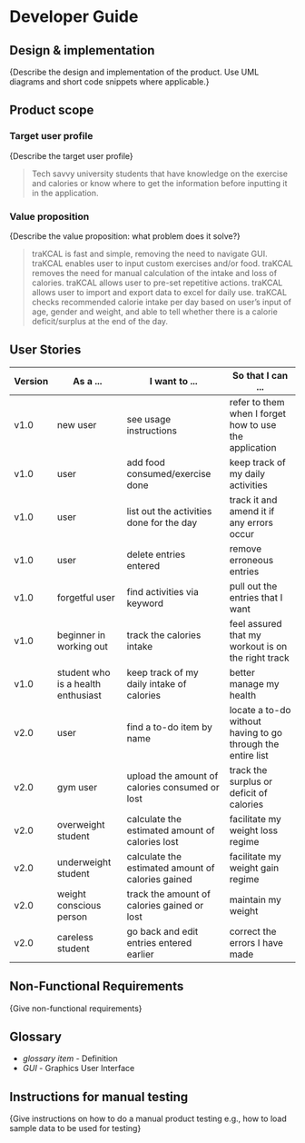 # Developer Guide

## Design & implementation

{Describe the design and implementation of the product. Use UML diagrams and short code snippets where applicable.}


## Product scope
### Target user profile

{Describe the target user profile}
>Tech savvy university students that have knowledge on the exercise and calories or know where to get the information before inputting it in the application.

### Value proposition

{Describe the value proposition: what problem does it solve?}
>traKCAL is fast and simple, removing the need to navigate GUI.
>traKCAL enables user to input custom exercises and/or food.
>traKCAL removes the need for manual calculation of the intake and loss of calories.
>traKCAL allows user to pre-set repetitive actions.
>traKCAL allows user to import and export data to excel for daily use.
>traKCAL checks recommended calorie intake per day based on user’s input of age, gender and weight, and able to tell whether there is a calorie deficit/surplus at the end of the day.

## User Stories

|Version| As a ... | I want to ... | So that I can ...|
|--------|----------|---------------|------------------|
|v1.0|new user|see usage instructions|refer to them when I forget how to use the application|
|v1.0|user|add food consumed/exercise done|keep track of my daily activities|
|v1.0|user|list out the activities done for the day|track it and amend it if any errors occur|
|v1.0|user|delete entries entered|remove erroneous entries|
|v1.0|forgetful user|find activities via keyword|pull out the entries that I want|
|v1.0|beginner in working out|track the calories intake|feel assured that my workout is on the right track|
|v1.0|student who is a health enthusiast|keep track of my daily intake of calories|better manage my health|
|v2.0|user|find a to-do item by name|locate a to-do without having to go through the entire list|
|v2.0|gym user|upload the amount of calories consumed or lost|track the surplus or deficit of calories|
|v2.0|overweight student|calculate the estimated amount of calories lost|facilitate my weight loss regime|
|v2.0|underweight student|calculate the estimated amount of calories gained|facilitate my weight gain regime|
|v2.0|weight conscious person|track the amount of calories gained or lost|maintain my weight|
|v2.0|careless student|go back and edit entries entered earlier|correct the errors I have made|


## Non-Functional Requirements

{Give non-functional requirements}

## Glossary

* *glossary item* - Definition
* *GUI* - Graphics User Interface

## Instructions for manual testing

{Give instructions on how to do a manual product testing e.g., how to load sample data to be used for testing}
